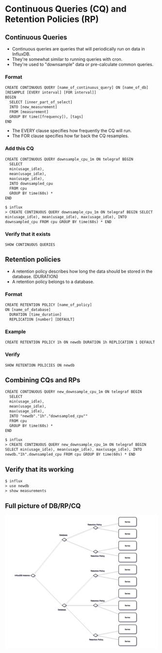 # Continuous Queries (CQ) and Retention Policies (RP)

## Continuous Queries
* Continuous queries are queries that will periodically run on data in InfluxDB.
* They're somewhat similar to running queries with cron.
* They're used to "downsample" data or pre-calculate common queries.

### Format
```
CREATE CONTINUOUS QUERY [name_of_continuous_query] ON [name_of_db]
[RESAMPLE [EVERY interval] [FOR interval]]
BEGIN
  SELECT [inner_part_of_select]
  INTO [new_measurement]
  FROM [measurement]
  GROUP BY time([frequency]), [tags]
END
```

* The EVERY clause specifies how frequently the CQ will run.
* The FOR clause specifies how far back the CQ resamples.

### Add this CQ
```
CREATE CONTINUOUS QUERY downsample_cpu_1m ON telegraf BEGIN
  SELECT
  min(usage_idle),
  mean(usage_idle),
  max(usage_idle),
  INTO downsampled_cpu
  FROM cpu
  GROUP BY time(60s) *
END
```

```
$ influx
> CREATE CONTINUOUS QUERY downsample_cpu_1m ON telegraf BEGIN SELECT min(usage_idle), mean(usage_idle), max(usage_idle), INTO downsampled_cpu FROM cpu GROUP BY time(60s) * END
```

### Verify that it exists

```
SHOW CONTINUOUS QUERIES
```

## Retention policies
* A retention policy describes how long the data should be stored in the database. (DURATION)
* A retention policy belongs to a database.

### Format

```
CREATE RETENTION POLICY [name_of_policy]
ON [name_of_database]
  DURATION [time_duration]
  REPLICATION [number] [DEFAULT]
```

### Example
```
CREATE RETENTION POLICY 1h ON newdb DURATION 1h REPLICATION 1 DEFAULT
```

### Verify
```
SHOW RETENTION POLICIES ON newdb
```

## Combining CQs and RPs

```
CREATE CONTINUOUS QUERY new_downsample_cpu_1m ON telegraf BEGIN
  SELECT
  min(usage_idle),
  mean(usage_idle),
  max(usage_idle),
  INTO "newdb"."1h"."downsampled_cpu""
  FROM cpu
  GROUP BY time(60s) *
END
```

```
$ influx
> CREATE CONTINUOUS QUERY new_downsample_cpu_1m ON telegraf BEGIN SELECT min(usage_idle), mean(usage_idle), max(usage_idle), INTO newdb."1h".downsampled_cpu FROM cpu GROUP BY time(60s) * END
```

## Verify that its working

```
$ influx
> use newdb
> show measurements
```

## Full picture of DB/RP/CQ
![DBRPCQ](images/full-picture.png)
